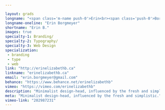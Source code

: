 ```yaml
---

layout: grads
longname: "<span class='m-name push-0'>Erin<br><span class='push-0'>Borgmeyer"
longname-oneline: "Erin Borgmeyer"
shortname: "Erin B."
images: true
specialty-1: Branding/
specialty-2: Typography/
specialty-3: Web Design
specialization:
 - branding
 - type
 - web
link: "http://erinelizabethb.ca"
linkname: "erinelizabethb.ca"
email: "erin.borgmeyer@gmail.com"
behance: "https://www.behance.net/erinelizabethb"
vimeo: "https://vimeo.com/erinelizabethb"
description: "Minimalist design-head, influenced by the fresh and simplistic."
meta: "Minimalist design-head, influenced by the fresh and simplistic."
vimeo-link: "202987231"
---
```

